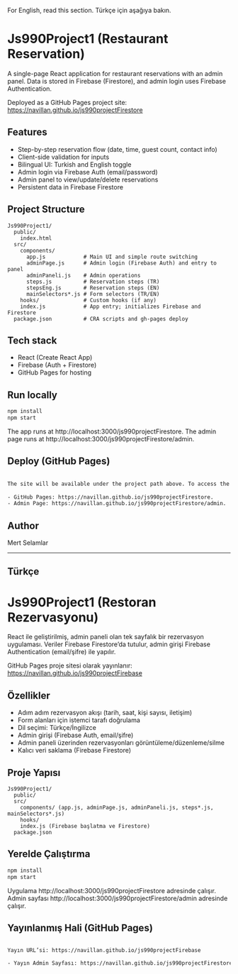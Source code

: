 For English, read this section. Türkçe için aşağıya bakın.

# Js990Project1 (Restaurant Reservation)

A single-page React application for restaurant reservations with an admin panel. Data is stored in Firebase (Firestore), and admin login uses Firebase Authentication.

Deployed as a GitHub Pages project site: https://navillan.github.io/js990projectFirestore

## Features
- Step-by-step reservation flow (date, time, guest count, contact info)
- Client-side validation for inputs
- Bilingual UI: Turkish and English toggle
- Admin login via Firebase Auth (email/password)
- Admin panel to view/update/delete reservations
- Persistent data in Firebase Firestore

## Project Structure
```
Js990Project1/
  public/
    index.html
  src/
    components/
      app.js            # Main UI and simple route switching
      adminPage.js      # Admin login (Firebase Auth) and entry to panel
      adminPaneli.js    # Admin operations
      steps.js          # Reservation steps (TR)
      stepsEng.js       # Reservation steps (EN)
      mainSelectors*.js # Form selectors (TR/EN)
    hooks/              # Custom hooks (if any)
    index.js            # App entry; initializes Firebase and Firestore
  package.json          # CRA scripts and gh-pages deploy
```

## Tech stack
- React (Create React App)
- Firebase (Auth + Firestore)
- GitHub Pages for hosting

## Run locally

```bash
npm install
npm start
```

The app runs at http://localhost:3000/js990projectFirestore.
The admin page runs at http://localhost:3000/js990projectFirestore/admin.

## Deploy (GitHub Pages)

```bash

The site will be available under the project path above. To access the admin view in production, navigate to:
 
- GitHub Pages: https://navillan.github.io/js990projectFirestore.
- Admin Page: https://navillan.github.io/js990projectFirestore/admin.

```

## Author
Mert Selamlar

---

## Türkçe

# Js990Project1 (Restoran Rezervasyonu)

React ile geliştirilmiş, admin paneli olan tek sayfalık bir rezervasyon uygulaması. Veriler Firebase Firestore’da tutulur, admin girişi Firebase Authentication (email/şifre) ile yapılır.

GitHub Pages proje sitesi olarak yayınlanır: https://navillan.github.io/js990projectFirebase

## Özellikler
- Adım adım rezervasyon akışı (tarih, saat, kişi sayısı, iletişim)
- Form alanları için istemci tarafı doğrulama
- Dil seçimi: Türkçe/İngilizce
- Admin girişi (Firebase Auth, email/şifre)
- Admin paneli üzerinden rezervasyonları görüntüleme/düzenleme/silme
- Kalıcı veri saklama (Firebase Firestore)

## Proje Yapısı
```
Js990Project1/
  public/
  src/
    components/ (app.js, adminPage.js, adminPaneli.js, steps*.js, mainSelectors*.js)
    hooks/
    index.js (Firebase başlatma ve Firestore)
  package.json
```

## Yerelde Çalıştırma
```bash
npm install
npm start
```
Uygulama http://localhost:3000/js990projectFirestore adresinde çalışır.
Admin sayfası http://localhost:3000/js990projectFirestore/admin adresinde çalışır.

## Yayınlanmış Hali (GitHub Pages)
```bash

Yayın URL’si: https://navillan.github.io/js990projectFirebase

- Yayın Admin Sayfası: https://navillan.github.io/js990projectFirestore/admin
```
